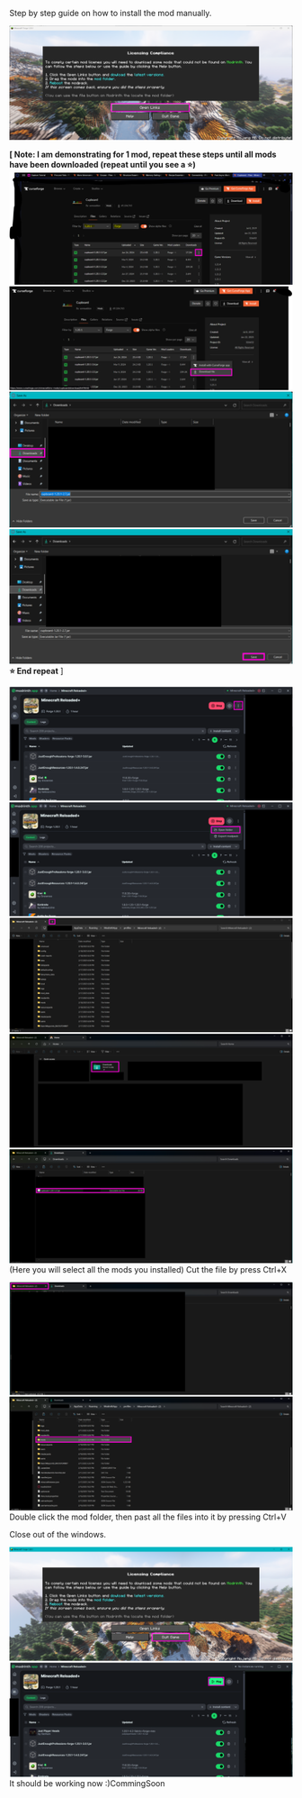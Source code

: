 Step by step guide on how to install the mod manually.

![enter image description here](https://raw.githubusercontent.com/Cashtastrophe/Minecraft-Reloaded-Plus/refs/heads/main/images/step-by-step/1.png)

**[ Note: I am demonstrating for 1 mod, repeat these steps until all mods have been downloaded (repeat until you see a ⭐)**
![enter image description here](https://raw.githubusercontent.com/Cashtastrophe/Minecraft-Reloaded-Plus/refs/heads/main/images/step-by-step/2.png)
![enter image description here](https://raw.githubusercontent.com/Cashtastrophe/Minecraft-Reloaded-Plus/refs/heads/main/images/step-by-step/3.png)
![enter image description here](https://raw.githubusercontent.com/Cashtastrophe/Minecraft-Reloaded-Plus/refs/heads/main/images/step-by-step/4.png)
![enter image description here](https://raw.githubusercontent.com/Cashtastrophe/Minecraft-Reloaded-Plus/refs/heads/main/images/step-by-step/5.png)
**⭐ End repeat** ]

![enter image description here](https://raw.githubusercontent.com/Cashtastrophe/Minecraft-Reloaded-Plus/refs/heads/main/images/step-by-step/6.png)
![enter image description here](https://raw.githubusercontent.com/Cashtastrophe/Minecraft-Reloaded-Plus/refs/heads/main/images/step-by-step/7.png)
![enter image description here](https://raw.githubusercontent.com/Cashtastrophe/Minecraft-Reloaded-Plus/refs/heads/main/images/step-by-step/8.png)
![enter image description here](https://raw.githubusercontent.com/Cashtastrophe/Minecraft-Reloaded-Plus/refs/heads/main/images/step-by-step/9.png)
![enter image description here](https://raw.githubusercontent.com/Cashtastrophe/Minecraft-Reloaded-Plus/refs/heads/main/images/step-by-step/10.png)
(Here you will select all the mods you installed)
Cut the file by press Ctrl+X

![enter image description here](https://raw.githubusercontent.com/Cashtastrophe/Minecraft-Reloaded-Plus/refs/heads/main/images/step-by-step/11.png)
![enter image description here](https://raw.githubusercontent.com/Cashtastrophe/Minecraft-Reloaded-Plus/refs/heads/main/images/step-by-step/12.png)
Double click the mod folder, then past all the files into it by pressing Ctrl+V

Close out of the windows.

![enter image description here](https://raw.githubusercontent.com/Cashtastrophe/Minecraft-Reloaded-Plus/refs/heads/main/images/step-by-step/13.png)
![enter image description here](https://raw.githubusercontent.com/Cashtastrophe/Minecraft-Reloaded-Plus/refs/heads/main/images/step-by-step/14.png)
It should be working now :)CommingSoon

